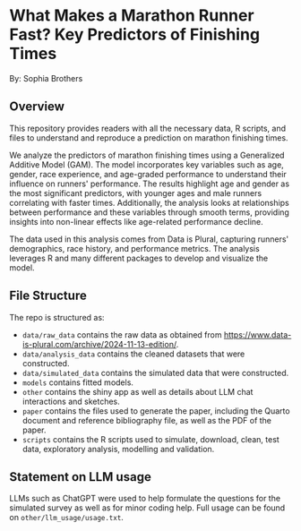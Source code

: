 # What Makes a Marathon Runner Fast? Key Predictors of Finishing Times

By: Sophia Brothers

## Overview

This repository provides readers with all the necessary data, R scripts, and files to understand and reproduce a prediction on marathon finishing times.

We analyze the predictors of marathon finishing times using a Generalized Additive Model (GAM). The model incorporates key variables such as age, gender, race experience, and age-graded performance to understand their influence on runners' performance. The results highlight age and gender as the most significant predictors, with younger ages and male runners correlating with faster times. Additionally, the analysis looks at relationships between performance and these variables through smooth terms, providing insights into non-linear effects like age-related performance decline.

The data used in this analysis comes from Data is Plural, capturing runners' demographics, race history, and performance metrics. The analysis leverages R and many different packages to develop and visualize the model.


## File Structure

The repo is structured as:

-   `data/raw_data` contains the raw data as obtained from https://www.data-is-plural.com/archive/2024-11-13-edition/.
-   `data/analysis_data` contains the cleaned datasets that were constructed.
-   `data/simulated_data` contains the simulated data that were constructed.
-   `models` contains fitted models. 
-   `other` contains the shiny app as well as details about LLM chat interactions and sketches.
-   `paper` contains the files used to generate the paper, including the Quarto document and reference bibliography file, as well as the PDF of the paper. 
-   `scripts` contains the R scripts used to simulate, download, clean, test data, exploratory analysis, modelling and validation.


## Statement on LLM usage

LLMs such as ChatGPT were used to help formulate the questions for the simulated survey as well as for minor coding help. Full usage can be found on `other/llm_usage/usage.txt`.
